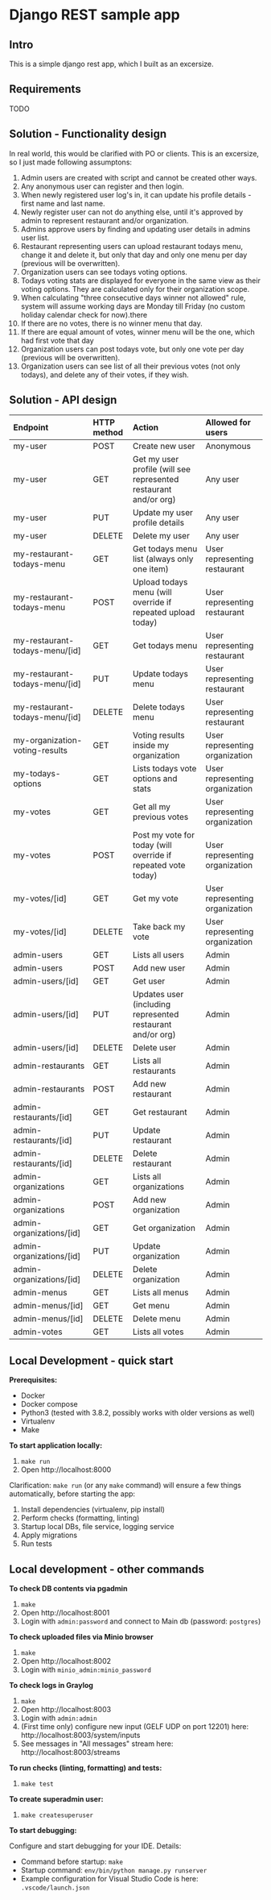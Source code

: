 # Django REST sample app

## Intro

This is a simple django rest app, which I built as an excersize.

## Requirements

TODO

## Solution - Functionality design

In real world, this would be clarified with PO or clients. This is an excersize, so I just made following assumptons:

1. Admin users are created with script and cannot be created other ways.
2. Any anonymous user can register and then login.
3. When newly registered user log's in, it can update his profile details - first name and last name.
4. Newly register user can not do anything else, until it's approved by admin to represent restaurant and/or organization.
5. Admins approve users by finding and updating user details in admins user list.
6. Restaurant representing users can upload restaurant todays menu, change it and delete it, but only that day and only one menu per day (previous will be overwritten).
7. Organization users can see todays voting options.
8. Todays voting stats are displayed for everyone in the same view as their voting options. They are calculated only for their organization scope.
9. When calculating "three consecutive days winner not allowed" rule, system will assume working days are Monday till Friday (no custom holiday calendar check for now).there
10. If there are no votes, there is no winner menu that day.
11. If there are equal amount of votes, winner menu will be the one, which had first vote that day
12. Organization users can post todays vote, but only one vote per day (previous will be overwritten).
13. Organization users can see list of all their previous votes (not only todays), and delete any of their votes, if they wish.

## Solution - API design

| Endpoint                       | HTTP method | Action                                                           | Allowed for users              |
| :----------------------------- | :---------- | :--------------------------------------------------------------- | :----------------------------- |
| my-user                        | POST        | Create new user                                                  | Anonymous                      |
| my-user                        | GET         | Get my user profile (will see represented restaurant and/or org) | Any user                       |
| my-user                        | PUT         | Update my user profile details                                   | Any user                       |
| my-user                        | DELETE      | Delete my user                                                   | Any user                       |
| my-restaurant-todays-menu      | GET         | Get todays menu list (always only one item)                      | User representing restaurant   |
| my-restaurant-todays-menu      | POST        | Upload todays menu (will override if repeated upload today)      | User representing restaurant   |
| my-restaurant-todays-menu/[id] | GET         | Get todays menu                                                  | User representing restaurant   |
| my-restaurant-todays-menu/[id] | PUT         | Update todays menu                                               | User representing restaurant   |
| my-restaurant-todays-menu/[id] | DELETE      | Delete todays menu                                               | User representing restaurant   |
| my-organization-voting-results | GET         | Voting results inside my organization                            | User representing organization |
| my-todays-options              | GET         | Lists todays vote options and stats                              | User representing organization |
| my-votes                       | GET         | Get all my previous votes                                        | User representing organization |
| my-votes                       | POST        | Post my vote for today (will override if repeated vote today)    | User representing organization |
| my-votes/[id]                  | GET         | Get my vote                                                      | User representing organization |
| my-votes/[id]                  | DELETE      | Take back my vote                                                | User representing organization |
| admin-users                    | GET         | Lists all users                                                  | Admin                          |
| admin-users                    | POST        | Add new user                                                     | Admin                          |
| admin-users/[id]               | GET         | Get user                                                         | Admin                          |
| admin-users/[id]               | PUT         | Updates user (including represented restaurant and/or org)       | Admin                          |
| admin-users/[id]               | DELETE      | Delete user                                                      | Admin                          |
| admin-restaurants              | GET         | Lists all restaurants                                            | Admin                          |
| admin-restaurants              | POST        | Add new restaurant                                               | Admin                          |
| admin-restaurants/[id]         | GET         | Get restaurant                                                   | Admin                          |
| admin-restaurants/[id]         | PUT         | Update restaurant                                                | Admin                          |
| admin-restaurants/[id]         | DELETE      | Delete restaurant                                                | Admin                          |
| admin-organizations            | GET         | Lists all organizations                                          | Admin                          |
| admin-organizations            | POST        | Add new organization                                             | Admin                          |
| admin-organizations/[id]       | GET         | Get organization                                                 | Admin                          |
| admin-organizations/[id]       | PUT         | Update organization                                              | Admin                          |
| admin-organizations/[id]       | DELETE      | Delete organization                                              | Admin                          |
| admin-menus                    | GET         | Lists all menus                                                  | Admin                          |
| admin-menus/[id]               | GET         | Get menu                                                         | Admin                          |
| admin-menus/[id]               | DELETE      | Delete menu                                                      | Admin                          |
| admin-votes                    | GET         | Lists all votes                                                  | Admin                          |

## Local Development - quick start

**Prerequisites:**

- Docker
- Docker compose
- Python3 (tested with 3.8.2, possibly works with older versions as well)
- Virtualenv
- Make

**To start application locally:**

1. `make run`
2. Open http://localhost:8000

Clarification: `make run` (or any `make` command) will ensure a few things automatically, before starting the app:

1. Install dependencies (virtualenv, pip install)
2. Perform checks (formatting, linting)
3. Startup local DBs, file service, logging service
4. Apply migrations
5. Run tests

## Local development - other commands

**To check DB contents via pgadmin**

1. `make`
2. Open http://localhost:8001
3. Login with `admin:password` and connect to Main db (password: `postgres`)

**To check uploaded files via Minio browser**

1. `make`
2. Open http://localhost:8002
3. Login with `minio_admin:minio_password`

**To check logs in Graylog**

1. `make`
2. Open http://localhost:8003
3. Login with `admin:admin`
4. (First time only) configure new input (GELF UDP on port 12201) here: http://localhost:8003/system/inputs
5. See messages in "All messages" stream here: http://localhost:8003/streams

**To run checks (linting, formatting) and tests:**

1. `make test`

**To create superadmin user:**

1. `make createsuperuser`

**To start debugging:**

Configure and start debugging for your IDE. Details:

- Command before startup: `make`
- Startup command: `env/bin/python manage.py runserver`
- Example configuration for Visual Studio Code is here: `.vscode/launch.json`
